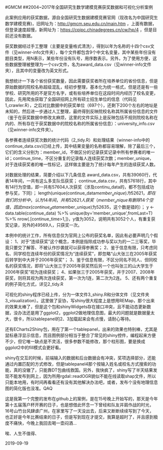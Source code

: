 #GMCM
##2004~2017年全国研究生数学建模竞赛获奖数据和可视化分析案例

   此案例应用的获奖数据，源自全国研究生数据建模竞赛官网（现改名为中国研究生数学建模竞赛)，旧网址为：http://gmcm.seu.edu.cn/main.htm ，上面有数据，但登录速度超慢，新网址为：https://cpipc.chinadegrees.cn/cw/hp/4 ，但是目前还没有数据。

   获奖数据经过手工整理（主要是变量格式清洗），得到以年为名称的十四个csv文件（见winner-info文件夹），每个文件都包含9个中文名变量，其中某些年份没有题目类型，用N表示，某些年份没有队号，用序数表示。另外，为了使用方便，这些数据整理被整理为一个csv文件，名为award_data.csv（见winner-info文件夹），且其中的变量改为英文形式。

   我想统计一下各个省份获奖数量，因此需要获奖者所在培养单位的省份信息，但是原始数据的院校名称超级混乱，经初步整理，基本化为统一格式，但是还是有一些学校、研究所用的不是官方名字，或有些培养单位在这段时间内经历了校名变更，因此，先用爬虫获取了全国研招网上所有硕士招生单位的信息（代码见1_crawler.R），之后对比数据中的获奖单位（697个），还剩下200个左右的地址是未知的，然后进一步通过人工整理，最终得到反映院校名称其所属省份信息的文件（鉴于在获奖数据中修改太麻烦，这里的文件实际上是反映包括不规则院校名称在内的、所有存在于获奖数据中的院校名称的所属省份信息）：university_info.csv（见winner-info文件夹）。

   各参赛者连续获奖次数的统计代码（2_tidy.R）和处理结果（winner-info中的continue_data.csv)已经上传，其中结果变量的名称都容易理解，除了最后三个，它们的含义分别为：member_id，不做区分的记录获奖记录中所有参赛者的唯一id；continue_time，不区分重复的记录每人连续获奖次数；member_unique，对于连续获奖者的唯一性标记，这样做主要是为了统计每年产生的连续获奖人数。

  对数据处理的结果，简要介绍以下几条信息
    award_data.csv，共有39060行，代表14年间，一共有这么多支队伍获奖；
    continue_data.csv，共有57618行，其中有14行为空值，即一共有57604人次获奖（涉及continu_data的，都不包括成功参与奖，下同）；
    length(unique(continue_data$member_unique)为52621，即在我们的分析中，认为14年间，共有52621人获奖（member_unique有删除14个空值，因此    max(continue_data$member_unique)为52635，这个数是错的）；
    y <- data.table(continue_data) %>% unique(by='member_unique',fromLast=T) %>% nrow(.\[continue_time>1,\])，y值为3052，说明共有3052个人，有重复获奖记录，另外的49569人，只获奖一次。

   本例中的统计工作，所有信息仅为官网上公布的获奖名单，因此有必要声明几个假设： 
    1、对于“连续获奖”这个概念，本例是指除成功参与奖以为的一二三等奖，毕竟只要交了解答、不被认作抄袭就可以获得参赛奖； 
    2、鉴于信息有限，只考虑同名、同学校在连续年份的获奖情况为“连续获奖”，即忽略“山大张三在2005年获奖后转学到中大并于2006年获奖”； 
    3、鉴于信息有限，不区分同名不同人、但同校名的获奖情况，即将“山大张三于2005年获奖然后另一个也叫张三的山大学生于2006年获奖”视为连续获奖； 
    4、如果张三于2005年获奖，并于2007、2008年获奖，则将其视为两次连续获奖，第一次为1连，第二次为2连。
    5、还有两个重复的例子简化方式，详见2_tidy.R
  
   可视化的shiny程序已经上传，分为一体文件3_shiny.R和分体文件（见文件夹3_visualization）。这里做了妥协，写shiny很大程度上是想用REMap，那个出来的效果太棒了，但是这个包和shinyWidgets存在接口冲突，且不能动态更新数据，没办法还是用了ggplot2，ggplot2做地理信息图，最大的问题就是数据量太大，很卡，所以tablepanel的2、3加载起来会有点慢，请耐心等待。

   还有ECharts2Shiny包，用在了第一个tablepanel，出来的效果也特别棒，尤其是鼠标悬浮显示信息，而且图例部分相当于整合了常见的shiny控件，编程起来方便不少，但它唯一缺点是不灵活，很多参数不能修改，那个柱形图，要是换成ggplot2中的fill模式会更好看。

   shiny在交互的时候，前端输入的数据和后台数据会有冲突，奖项选择部分，还能通过内置匹配的方式修改，但是tablepanel4那个按输入姓名或校名方式搜索的功能，真的没辙了，只能靠DT包曲线救国。另外，我快疯了，shiny写了半天结果发现不能发布到网上，因为所用rgdal::readOGR貌似不能在线读取shap文件，所以只能本地用，有时间再看看还有没有其他解决办法吧，或者，发布个没有地理信息图的简化版也没准。QAQ

   这是我第一个完整的发布在github上的案例，是在15号晚上开始写的，那天是今年第十五届落户杯开赛的日子，也是想借此怀念一下曾经和队友并肩作战的时光，16号山竹台风肆虐广州，在家里写了一天没出去，后来又断断续续写到了今天，也正好是今年比赛结束的日子，但是写到现在才提交，我算是超时了，并且感到极度不痛快，今晚上我回去喝一壶闷酒...

   唉、人生不值得、

   2019-09-19
